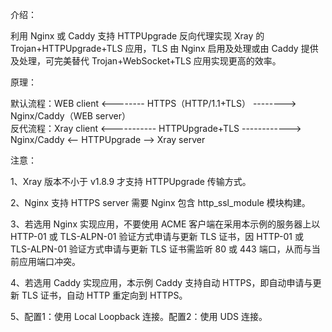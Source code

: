 介绍：

利用 Nginx 或 Caddy 支持 HTTPUpgrade 反向代理实现 Xray 的 Trojan+HTTPUpgrade+TLS 应用，TLS 由 Nginx 启用及处理或由 Caddy 提供及处理，可完美替代 Trojan+WebSocket+TLS 应用实现更高的效率。

原理：

默认流程：WEB client <-------- HTTPS（HTTP/1.1+TLS） --------> Nginx/Caddy（WEB server）  
反代流程：Xray client <----------- HTTPUpgrade+TLS ------------> Nginx/Caddy <-- HTTPUpgrade --> Xray server

注意：

1、Xray 版本不小于 v1.8.9 才支持 HTTPUpgrade 传输方式。

2、Nginx 支持 HTTPS server 需要 Nginx 包含 http_ssl_module 模块构建。

3、若选用 Nginx 实现应用，不要使用 ACME 客户端在采用本示例的服务器上以 HTTP-01 或 TLS-ALPN-01 验证方式申请与更新 TLS 证书，因 HTTP-01 或 TLS-ALPN-01 验证方式申请与更新 TLS 证书需监听 80 或 443 端口，从而与当前应用端口冲突。

4、若选用 Caddy 实现应用，本示例 Caddy 支持自动 HTTPS，即自动申请与更新 TLS 证书，自动 HTTP 重定向到 HTTPS。

5、配置1：使用 Local Loopback 连接。配置2：使用 UDS 连接。
